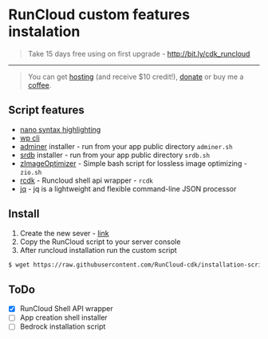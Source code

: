 # RunCloud custom features instalation
> Take 15 days free using on first upgrade - http://bit.ly/cdk_runcloud
___
> You can get [hosting](http://bit.ly/do_cdk) (and receive $10 credit!), [donate](https://www.paypal.me/cdkdev) or buy me a [coffee](https://www.buymeacoffee.com/cdk).

## Script features
* [nano syntax highlighting](https://github.com/scopatz/nanorc)
* [wp cli](https://wp-cli.org)
* [adminer](https://github.com/vrana/adminer) installer - run from your app public directory  `adminer.sh`
* [srdb](https://github.com/interconnectit/Search-Replace-DB) installer - run from your app public directory  `srdb.sh`
* [zImageOptimizer](https://github.com/zevilz/zImageOptimizer) - Simple bash script for lossless image optimizing - `zio.sh` 
* [rcdk](https://github.com/RunCloud-cdk/shell-api-wrapper) - Runcloud shell api wrapper - `rcdk` 
* [jq](https://github.com/stedolan/jq) - jq is a lightweight and flexible command-line JSON processor

## Install
1. Create the new sever - [link](https://manage.runcloud.io/servers/create)
2. Copy the RunCloud script to your server console
3. After runcloud installation run the custom script
```Bash
$ wget https://raw.githubusercontent.com/RunCloud-cdk/installation-script/master/script.sh -O- | sh
```

## ToDo
- [X] RunCloud Shell API wrapper
- [ ] App creation shell installer
- [ ] Bedrock installation script
